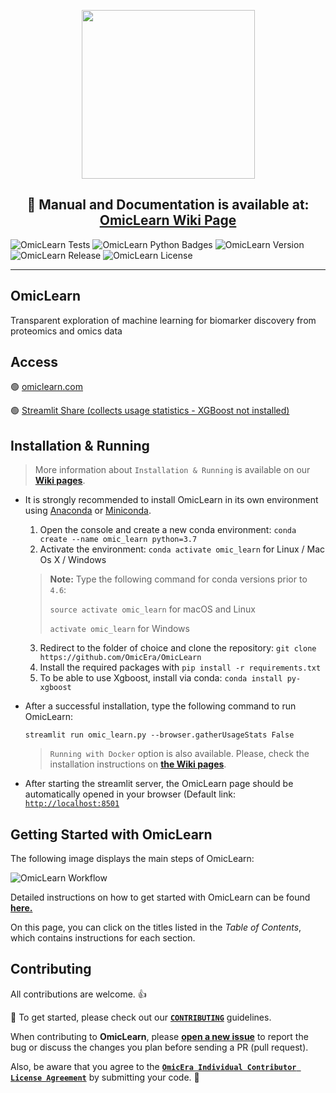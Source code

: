 <p align="center"> <img src="https://user-images.githubusercontent.com/49681382/101802266-48204a00-3b20-11eb-85ec-08c123fca79e.png" height="270" width="277" /> </p>
<h2 align="center"> 📰 Manual and Documentation is available at: <a href="https://github.com/OmicEra/OmicLearn/wiki" target="_blank">OmicLearn Wiki Page </a> </h2>

![OmicLearn Tests](https://github.com/OmicEra/OmicLearn/workflows/OmicLearn%20Tests/badge.svg)
![OmicLearn Python Badges](https://img.shields.io/badge/Tested_with_Python-3.7-blue)
![OmicLearn Version](https://img.shields.io/badge/Release-v1.0.0-orange)
![OmicLearn Release](https://img.shields.io/badge/Release%20Date-February%202021-green)
![OmicLearn License](https://img.shields.io/badge/License-Apache%202.0-blue.svg)

---
## OmicLearn

Transparent exploration of machine learning for biomarker discovery from proteomics and omics data

## Access

🟢 <a href="http://omiclearn.com/" target="_blank">omiclearn.com</a>

🟢 <a href="https://share.streamlit.io/omicera/omiclearn/omic_learn.py" target="_blank">Streamlit Share (collects usage statistics - XGBoost not installed)</a>


## Installation & Running

> More information about `Installation & Running` is available on our **[Wiki pages](https://github.com/OmicEra/OmicLearn/wiki/HOW-TO:-Installation-&-Running)**.

- It is strongly recommended to install OmicLearn in its own environment using [Anaconda](https://docs.conda.io/projects/conda/en/latest/user-guide/install/) or [Miniconda](https://docs.conda.io/en/latest/miniconda.html).

  1. Open the console and create a new conda environment: `conda create --name omic_learn python=3.7`
  2. Activate the environment: `conda activate omic_learn` for Linux / Mac Os X / Windows
  
  
  > **Note:** Type the following command for conda versions prior to `4.6`:
  >
  > `source activate omic_learn` for macOS and Linux
  >
  > `activate omic_learn` for Windows

  3. Redirect to the folder of choice and clone the repository: `git clone https://github.com/OmicEra/OmicLearn`
  4. Install the required packages with `pip install -r requirements.txt`
  5. To be able to use Xgboost, install via conda: `conda install py-xgboost`

- After a successful installation, type the following command to run OmicLearn:

  `streamlit run omic_learn.py --browser.gatherUsageStats False`
  
  > `Running with Docker` option is also available. Please, check the installation instructions on **[the Wiki pages](https://github.com/OmicEra/OmicLearn/wiki/INSTALLATION-%26-RUNNING/)**.
  
 - After starting the streamlit server, the OmicLearn page should be automatically opened in your browser (Default link: [`http://localhost:8501`](http://localhost:8501) 

## Getting Started with OmicLearn

The following image displays the main steps of OmicLearn:

![OmicLearn Workflow](https://user-images.githubusercontent.com/49681382/91734594-cb421380-ebb3-11ea-91fa-8acc8826ae7b.png)

Detailed instructions on how to get started with OmicLearn can be found **[here.](https://github.com/OmicEra/OmicLearn/wiki/HOW-TO:-Using)**

On this page, you can click on the titles listed in the *Table of Contents*, which contains instructions for each section.

## Contributing
All contributions are welcome. 👍

📰 To get started, please check out our **[`CONTRIBUTING`](https://github.com/OmicEra/OmicLearn/blob/master/CONTRIBUTING.md)** guidelines. 

When contributing to **OmicLearn**, please **[open a new issue](https://github.com/OmicEra/OmicLearn/issues/new/choose)** to report the bug or discuss the changes you plan before sending a PR (pull request).

Also, be aware that you agree to the **[`OmicEra Individual Contributor License Agreement`](https://github.com/OmicEra/OmicLearn/blob/master/CLA.md)** by submitting your code. 🤝
